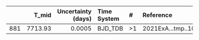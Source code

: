 |     |   T_mid |   Uncertainty (days) | Time System   | #   | Reference           |
|----:|--------:|---------------------:|:--------------|:----|:--------------------|
| 881 | 7713.93 |               0.0005 | BJD_TDB       | >1  | 2021ExA...tmp..101K |